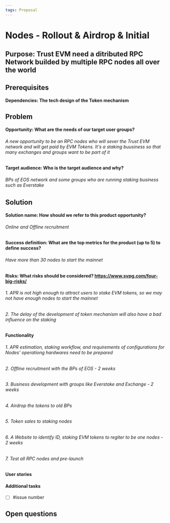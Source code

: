```yaml
---
tags: Proposal
---
```


# Nodes - Rollout & Airdrop & Initial

## Purpose: Trust EVM need a ditributed RPC Network builded by multiple RPC nodes all over the world


## Prerequisites
#### Dependencies: The tech design of the Token mechanism

## Problem

#### Opportunity: What are the needs of our target user groups?
###### A new opportunity to be an RPC nodes who will sever the Trust EVM network and will get paid by EVM Tokens. It's a staking buusiness so that many exchanges and groups want to be part of it

#### Target audience: Who is the target audience and why? 
###### BPs of EOS network and some groups who are running staking business such as Everstake


## Solution

#### Solution name: How should we refer to this product opportunity?
###### Online and Offline recruitment

#### Success definition: What are the top metrics for the product (up to 5) to define success?
###### Have more than 30 nodes to start the mainnet


#### Risks: What risks should be considered? https://www.svpg.com/four-big-risks/
###### 1. APR is not high enough to attract users to stake EVM tokens, so we may not have enough nodes to start the mainnet
###### 2. The delay of the development of token mechanism will also have a bad influence on the staking


#### Functionality
###### 1. APR estimation, staking workflow, and requirements of configurations for Nodes'  operationg hardwares need to be prepared
###### 2. Offline recruitment with the BPs of EOS - 2 weeks
###### 3. Business development with groups like Everstake and Exchange - 2 weeks
###### 4. Airdrop the tokens to old BPs
###### 5. Token sales to staking nodes
###### 6. A Website to identify ID, staking EVM tokens to regiter to be one nodes - 2 weeks
###### 7. Test all RPC nodes and pre-launch

#### User stories
#### Additional tasks
- [ ] #issue number

## Open questions